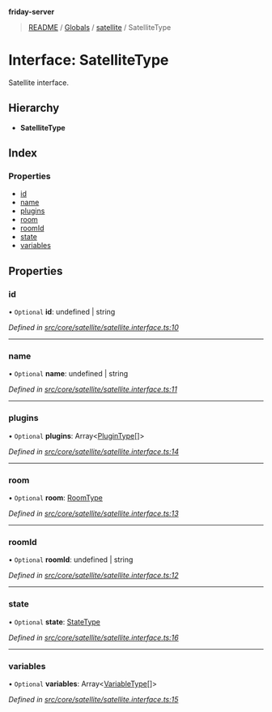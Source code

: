 **friday-server**

> [README](../README.md) / [Globals](../globals.md) / [satellite](../modules/satellite.md) / SatelliteType

# Interface: SatelliteType

Satellite interface.

## Hierarchy

* **SatelliteType**

## Index

### Properties

* [id](satellite.satellitetype.md#id)
* [name](satellite.satellitetype.md#name)
* [plugins](satellite.satellitetype.md#plugins)
* [room](satellite.satellitetype.md#room)
* [roomId](satellite.satellitetype.md#roomid)
* [state](satellite.satellitetype.md#state)
* [variables](satellite.satellitetype.md#variables)

## Properties

### id

• `Optional` **id**: undefined \| string

*Defined in [src/core/satellite/satellite.interface.ts:10](https://github.com/friday-ai/friday/blob/cd1d9b5/server/src/core/satellite/satellite.interface.ts#L10)*

___

### name

• `Optional` **name**: undefined \| string

*Defined in [src/core/satellite/satellite.interface.ts:11](https://github.com/friday-ai/friday/blob/cd1d9b5/server/src/core/satellite/satellite.interface.ts#L11)*

___

### plugins

• `Optional` **plugins**: Array\<[PluginType](plugin.plugintype.md)[]>

*Defined in [src/core/satellite/satellite.interface.ts:14](https://github.com/friday-ai/friday/blob/cd1d9b5/server/src/core/satellite/satellite.interface.ts#L14)*

___

### room

• `Optional` **room**: [RoomType](room.roomtype.md)

*Defined in [src/core/satellite/satellite.interface.ts:13](https://github.com/friday-ai/friday/blob/cd1d9b5/server/src/core/satellite/satellite.interface.ts#L13)*

___

### roomId

• `Optional` **roomId**: undefined \| string

*Defined in [src/core/satellite/satellite.interface.ts:12](https://github.com/friday-ai/friday/blob/cd1d9b5/server/src/core/satellite/satellite.interface.ts#L12)*

___

### state

• `Optional` **state**: [StateType](state.statetype.md)

*Defined in [src/core/satellite/satellite.interface.ts:16](https://github.com/friday-ai/friday/blob/cd1d9b5/server/src/core/satellite/satellite.interface.ts#L16)*

___

### variables

• `Optional` **variables**: Array\<[VariableType](variable.variabletype.md)[]>

*Defined in [src/core/satellite/satellite.interface.ts:15](https://github.com/friday-ai/friday/blob/cd1d9b5/server/src/core/satellite/satellite.interface.ts#L15)*
